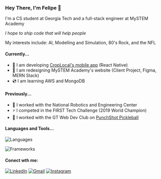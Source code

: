 ### Hey There, I'm Felipe 👋

I'm a CS student at Georgia Tech and a full-stack engineer at MySTEM Academy

_I hope to ship code that will help people_

My interests include: AI, Modelling and Simulation, 80's Rock, and the NFL

#### Currently...

- 🌲 I am developing [CropLocal's mobile app](https://github.com/CreateX-Hermes/CropLocal) (React Native)
- 🔭 I am redesigning MySTEM Academy's website (Client Project, Figma, MERN Stack)
- 💿 I am learning AWS and MongoDB

#### Previously...

- 🤖 I worked with the National Robotics and Engineering Center
- ⚡ I competed in the FIRST Tech Challenge (2019 World Champion)
- 🏓 I worked with the GT Web Dev Club on [PunchShot Pickleball](https://github.com/GTWebDevOrg/Punchshot-Pickleball)

#### Languages and Tools...

![Languages](https://skillicons.dev/icons?i=js,c,cs,cpp,py,ts,java,swift)

![Frameworks](https://skillicons.dev/icons?i=react,mongodb,express,nodejs,postman,aws)

#### Conect wth me:

[![LinkedIn](https://skillicons.dev/icons?i=linkedin)](https://linkedin.com/in/felipe-bergerman-932618251/)
[![Gmail](https://skillicons.dev/icons?i=gcp)](mailto:felipebergerman@gmail.com)
[![Instagram](https://skillicons.dev/icons?i=instagram)](https://www.instagram.com/felipe.bergerman)

